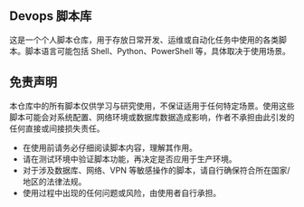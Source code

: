 ## Devops  脚本库

这是一个个人脚本仓库，用于存放日常开发、运维或自动化任务中使用的各类脚本。脚本语言可能包括 Shell、Python、PowerShell 等，具体取决于使用场景。



## 免责声明

本仓库中的所有脚本仅供学习与研究使用，不保证适用于任何特定场景。使用这些脚本可能会对系统配置、网络环境或数据库数据造成影响，作者不承担由此引发的任何直接或间接损失责任。  

- 在使用前请务必仔细阅读脚本内容，理解其作用。  
- 请在测试环境中验证脚本功能，再决定是否应用于生产环境。  
- 对于涉及数据库、网络、VPN 等敏感操作的脚本，请自行确保符合所在国家/地区的法律法规。  
- 使用过程中出现的任何问题或风险，由使用者自行承担。  
